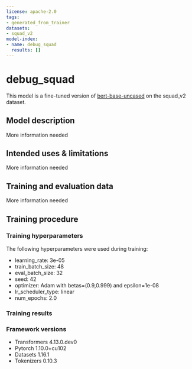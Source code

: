```yaml
---
license: apache-2.0
tags:
- generated_from_trainer
datasets:
- squad_v2
model-index:
- name: debug_squad
  results: []
---
```


<!-- This model card has been generated automatically according to the information the Trainer had access to. You
should probably proofread and complete it, then remove this comment. -->

# debug_squad

This model is a fine-tuned version of [bert-base-uncased](https://huggingface.co/bert-base-uncased) on the squad_v2 dataset.

## Model description

More information needed

## Intended uses & limitations

More information needed

## Training and evaluation data

More information needed

## Training procedure

### Training hyperparameters

The following hyperparameters were used during training:
- learning_rate: 3e-05
- train_batch_size: 48
- eval_batch_size: 32
- seed: 42
- optimizer: Adam with betas=(0.9,0.999) and epsilon=1e-08
- lr_scheduler_type: linear
- num_epochs: 2.0

### Training results



### Framework versions

- Transformers 4.13.0.dev0
- Pytorch 1.10.0+cu102
- Datasets 1.16.1
- Tokenizers 0.10.3
